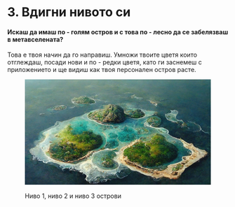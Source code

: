 # 3. Вдигни нивото си

#### Искаш да имаш по - голям остров и с това по - лесно да се забелязваш в метавселената?

Това е твоя начин да го направиш. Умножи твоите цветя които отглеждаш, посади нови и по - редки цветя, като ги заснемеш с приложението и ще видиш как твоя персонален остров расте.

<figure><img src="../../.gitbook/assets/image (8).png" alt=""><figcaption><p>Ниво 1, ниво 2 и ниво 3 острови</p></figcaption></figure>

